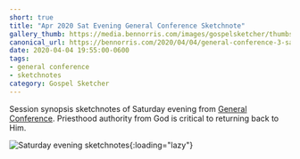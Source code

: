 ```yaml
---
short: true
title: "Apr 2020 Sat Evening General Conference Sketchnote"
gallery_thumb: https://media.bennorris.com/images/gospelsketcher/thumbs/apr-20-3-sat-eve.jpg
canonical_url: https://bennorris.com/2020/04/04/general-conference-3-sat-eve-sketchnote
date: 2020-04-04 19:55:00-0600
tags:
- general conference
- sketchnotes
category: Gospel Sketcher
---
```


Session synopsis sketchnotes of Saturday evening from [General Conference](http://www.churchofjesuschrist.org/general-conference?lang=eng). Priesthood authority from God is critical to returning back to Him.

![Saturday evening sketchnotes](https://media.bennorris.com/images/gospelsketcher/general-conference/apr-2020/apr-20-3-sat-eve.jpg){:loading="lazy"}
